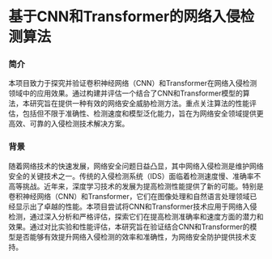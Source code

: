 # 基于CNN和Transformer的网络入侵检测算法

### 简介

本项目致力于探究并验证卷积神经网络（CNN）和Transformer在网络入侵检测领域中的应用效果。通过构建并评估一个结合了CNN和Transformer模型的算法，本研究旨在提供一种有效的网络安全威胁检测方法。重点关注算法的性能评估，包括但不限于准确性、检测速度和模型泛化能力，旨在为网络安全领域提供更高效、可靠的入侵检测技术解决方案。

### 背景

随着网络技术的快速发展，网络安全问题日益凸显，其中网络入侵检测是维护网络安全的关键技术之一。传统的入侵检测系统（IDS）面临着检测速度慢、准确率不高等挑战。近年来，深度学习技术的发展为提高检测性能提供了新的可能。特别是卷积神经网络（CNN）和Transformer，它们在图像处理和自然语言处理领域已经显示出了卓越的性能。本项目尝试将CNN和Transformer技术应用于网络入侵检测，通过深入分析和严格评估，探索它们在提高检测准确率和速度方面的潜力和效果。通过对比实验和性能评估，本研究旨在验证结合CNN和Transformer的模型是否能够有效提升网络入侵检测的效率和准确性，为网络安全防护提供技术支持。
